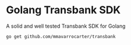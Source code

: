 Golang Transbank SDK
====================

A solid and well tested Transbank SDK for Golang

```bash
go get github.com/mmavarrocarter/transbank
```

